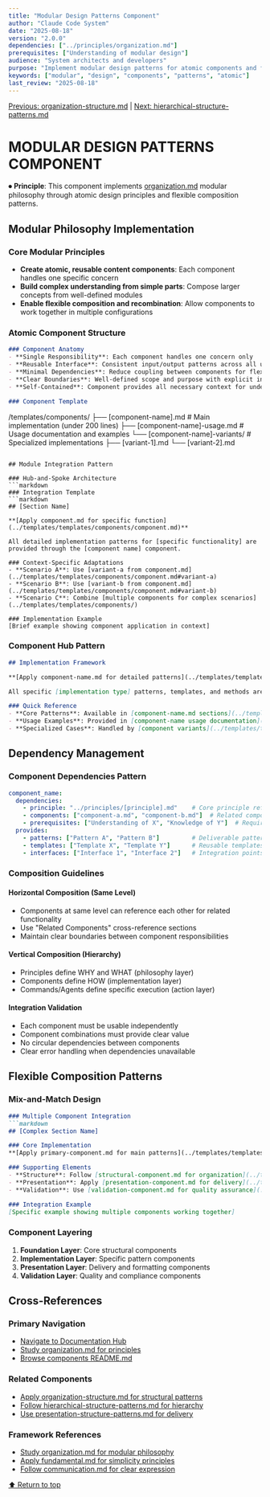 ```yaml
---
title: "Modular Design Patterns Component"
author: "Claude Code System"
date: "2025-08-18"
version: "2.0.0"
dependencies: ["../principles/organization.md"]
prerequisites: ["Understanding of modular design"]
audience: "System architects and developers"
purpose: "Implement modular design patterns for atomic components and flexible composition"
keywords: ["modular", "design", "components", "patterns", "atomic"]
last_review: "2025-08-18"
---
```


[Previous: organization-structure.md](organization-structure.md) | [Next: hierarchical-structure-patterns.md](hierarchical-structure-patterns.md)

# MODULAR DESIGN PATTERNS COMPONENT

⏺ **Principle**: This component implements [organization.md](../principles/organization.md) modular philosophy through atomic design principles and flexible composition patterns.

## Modular Philosophy Implementation

### Core Modular Principles
- **Create atomic, reusable content components**: Each component handles one specific concern
- **Build complex understanding from simple parts**: Compose larger concepts from well-defined modules
- **Enable flexible composition and recombination**: Allow components to work together in multiple configurations

### Atomic Component Structure
```markdown
### Component Anatomy
- **Single Responsibility**: Each component handles one concern only
- **Reusable Interface**: Consistent input/output patterns across all uses
- **Minimal Dependencies**: Reduce coupling between components for flexibility
- **Clear Boundaries**: Well-defined scope and purpose with explicit interfaces
- **Self-Contained**: Component provides all necessary context for understanding and use

### Component Template
```
/templates/components/
├── [component-name].md           # Main implementation (under 200 lines)
├── [component-name]-usage.md     # Usage documentation and examples
└── [component-name]-variants/    # Specialized implementations
    ├── [variant-1].md
    └── [variant-2].md
```

## Module Integration Pattern

### Hub-and-Spoke Architecture
```markdown
### Integration Template
```markdown
## [Section Name]

**[Apply component.md for specific function](../templates/templates/components/component.md)**

All detailed implementation patterns for [specific functionality] are provided through the [component name] component.

### Context-Specific Adaptations
- **Scenario A**: Use [variant-a from component.md](../templates/templates/components/component.md#variant-a)
- **Scenario B**: Use [variant-b from component.md](../templates/templates/components/component.md#variant-b)
- **Scenario C**: Combine [multiple components for complex scenarios](../templates/templates/components/)

### Implementation Example
[Brief example showing component application in context]
```

### Component Hub Pattern
```markdown
## Implementation Framework

**[Apply component-name.md for detailed patterns](../templates/templates/components/component-name.md)**

All specific [implementation type] patterns, templates, and methods are provided through the [component name] component.

### Quick Reference
- **Core Patterns**: Available in [component-name.md sections](../templates/templates/components/component-name.md)
- **Usage Examples**: Provided in [component-name usage documentation](../templates/templates/components/component-name-usage.md)
- **Specialized Cases**: Handled by [component variants](../templates/templates/components/component-name-variants/)
```

## Dependency Management

### Component Dependencies Pattern
```yaml
component_name:
  dependencies:
    - principle: "../principles/[principle].md"    # Core principle reference
    - components: ["component-a.md", "component-b.md"]  # Related components
    - prerequisites: ["Understanding of X", "Knowledge of Y"]  # Required knowledge
  provides:
    - patterns: ["Pattern A", "Pattern B"]         # Deliverable patterns
    - templates: ["Template X", "Template Y"]      # Reusable templates
    - interfaces: ["Interface 1", "Interface 2"]   # Integration points
```

### Composition Guidelines

#### Horizontal Composition (Same Level)
- Components at same level can reference each other for related functionality
- Use "Related Components" cross-reference sections
- Maintain clear boundaries between component responsibilities

#### Vertical Composition (Hierarchy)
- Principles define WHY and WHAT (philosophy layer)
- Components define HOW (implementation layer)
- Commands/Agents define specific execution (action layer)

#### Integration Validation
- Each component must be usable independently
- Component combinations must provide clear value
- No circular dependencies between components
- Clear error handling when dependencies unavailable

## Flexible Composition Patterns

### Mix-and-Match Design
```markdown
### Multiple Component Integration
```markdown
## [Complex Section Name]

### Core Implementation
**[Apply primary-component.md for main patterns](../templates/templates/components/primary-component.md)**

### Supporting Elements
- **Structure**: Follow [structural-component.md for organization](../templates/templates/components/structural-component.md)
- **Presentation**: Apply [presentation-component.md for delivery](../templates/templates/components/presentation-component.md)
- **Validation**: Use [validation-component.md for quality assurance](../templates/templates/components/validation-component.md)

### Integration Example
[Specific example showing multiple components working together]
```

### Component Layering
1. **Foundation Layer**: Core structural components
2. **Implementation Layer**: Specific pattern components
3. **Presentation Layer**: Delivery and formatting components
4. **Validation Layer**: Quality and compliance components

## Cross-References

### Primary Navigation
- [Navigate to Documentation Hub](../index.md)
- [Study organization.md for principles](../principles/organization.md)
- [Browse components README.md](README.md)

### Related Components
- [Apply organization-structure.md for structural patterns](organization-structure.md)
- [Follow hierarchical-structure-patterns.md for hierarchy](hierarchical-structure-patterns.md)
- [Use presentation-structure-patterns.md for delivery](presentation-structure-patterns.md)

### Framework References
- [Study organization.md for modular philosophy](../principles/organization.md)
- [Apply fundamental.md for simplicity principles](../principles/fundamental.md)
- [Follow communication.md for clear expression](../principles/communication.md)

[⬆ Return to top](#modular-design-patterns-component)